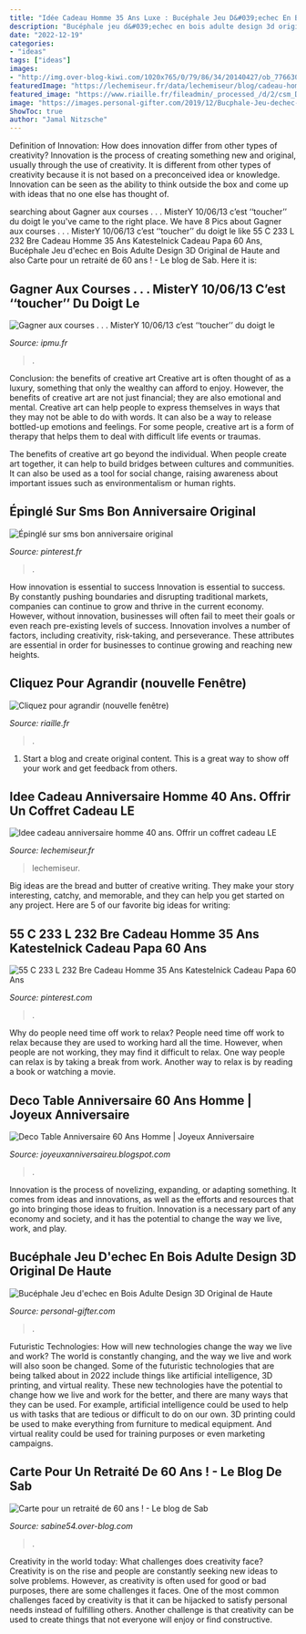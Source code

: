 ```yaml
---
title: "Idée Cadeau Homme 35 Ans Luxe : Bucéphale Jeu D&#039;echec En Bois Adulte Design 3d Original De Haute"
description: "Bucéphale jeu d&#039;echec en bois adulte design 3d original de haute"
date: "2022-12-19"
categories:
- "ideas"
tags: ["ideas"]
images:
- "http://img.over-blog-kiwi.com/1020x765/0/79/86/34/20140427/ob_776630_sdc15654.JPG"
featuredImage: "https://lechemiseur.fr/data/lechemiseur/blog/cadeau-homme-30-ans/idee-cadeau-noel-homme-40-chemise-sur-mesure.jpg"
featured_image: "https://www.riaille.fr/fileadmin/_processed_/d/2/csm_DP_HVE-relecture3_dd20423b56.jpg"
image: "https://images.personal-gifter.com/2019/12/Bucphale-Jeu-dechec-en-Bois-Adulte-Design-3D-Original-de-Haute-qualit-chiquier-Plateau-et-pions-Jeu-d-echecs-ide-Cadeau-Homme-Femme-Parents-Ados-Enfants-frere-Soeur-Tout-Age-20-30-40-50-60-Ans-0-2.jpg"
ShowToc: true
author: "Jamal Nitzsche"
---
```



Definition of Innovation: How does innovation differ from other types of creativity?
Innovation is the process of creating something new and original, usually through the use of creativity. It is different from other types of creativity because it is not based on a preconceived idea or knowledge. Innovation can be seen as the ability to think outside the box and come up with ideas that no one else has thought of.

	

		
searching about Gagner aux courses . . . MisterY 10/06/13 c’est ‘‘toucher’’ du doigt le you've came to the right place. We have 8 Pics about Gagner aux courses . . . MisterY 10/06/13 c’est ‘‘toucher’’ du doigt le like 55 C 233 L 232 Bre Cadeau Homme 35 Ans Katestelnick Cadeau Papa 60 Ans, Bucéphale Jeu d&#039;echec en Bois Adulte Design 3D Original de Haute and also Carte pour un retraité de 60 ans ! - Le blog de Sab. Here it is:
		
    
## Gagner Aux Courses . . . MisterY 10/06/13 C’est ‘‘toucher’’ Du Doigt Le

<img loading=lazy src="http://ipmu.fr/iPMU/GAGNER_aux_Courses_files/droppedImage_3.jpg" onerror="this.onerror=null;this.src='https://tse2.mm.bing.net/th?id=OIP.mCBcqWjsHeP4p7eNOJ3LPwHaEU&amp;pid=15.1';" alt="Gagner aux courses . . . MisterY 10/06/13 c’est ‘‘toucher’’ du doigt le">

_Source: ipmu.fr_

>. 

	

Conclusion: the benefits of creative art
Creative art is often thought of as a luxury, something that only the wealthy can afford to enjoy. However, the benefits of creative art are not just financial; they are also emotional and mental.
Creative art can help people to express themselves in ways that they may not be able to do with words. It can also be a way to release bottled-up emotions and feelings. For some people, creative art is a form of therapy that helps them to deal with difficult life events or traumas.

The benefits of creative art go beyond the individual. When people create art together, it can help to build bridges between cultures and communities. It can also be used as a tool for social change, raising awareness about important issues such as environmentalism or human rights.

    
## Épinglé Sur Sms Bon Anniversaire Original

<img loading=lazy src="https://i.pinimg.com/originals/09/cd/86/09cd86b2814d21d70fa9fb812092e4c2.png" onerror="this.onerror=null;this.src='https://tse1.mm.bing.net/th?id=OIP.5uhSoDRwMM6eSPH_Lf-UNQHaHa&amp;pid=15.1';" alt="Épinglé sur sms bon anniversaire original">

_Source: pinterest.fr_

>. 

	

How innovation is essential to success
Innovation is essential to success. By constantly pushing boundaries and disrupting traditional markets, companies can continue to grow and thrive in the current economy. However, without innovation, businesses will often fail to meet their goals or even reach pre-existing levels of success. Innovation involves a number of factors, including creativity, risk-taking, and perseverance. These attributes are essential in order for businesses to continue growing and reaching new heights.

    
## Cliquez Pour Agrandir (nouvelle Fenêtre)

<img loading=lazy src="https://www.riaille.fr/fileadmin/_processed_/d/2/csm_DP_HVE-relecture3_dd20423b56.jpg" onerror="this.onerror=null;this.src='https://tse1.mm.bing.net/th?id=OIP.g9IL96zvjxc1iV4EgWlOhwAAAA&amp;pid=15.1';" alt="Cliquez pour agrandir (nouvelle fenêtre)">

_Source: riaille.fr_

>. 

	

1. Start a blog and create original content. This is a great way to show off your work and get feedback from others.

    
## Idee Cadeau Anniversaire Homme 40 Ans. Offrir Un Coffret Cadeau LE

<img loading=lazy src="https://lechemiseur.fr/data/lechemiseur/blog/cadeau-homme-30-ans/idee-cadeau-noel-homme-40-chemise-sur-mesure.jpg" onerror="this.onerror=null;this.src='https://tse3.mm.bing.net/th?id=OIP.yE8dwZoUtSyicLXsOTrDMwHaLy&amp;pid=15.1';" alt="Idee cadeau anniversaire homme 40 ans. Offrir un coffret cadeau LE">

_Source: lechemiseur.fr_

>lechemiseur. 

	

Big ideas are the bread and butter of creative writing. They make your story interesting, catchy, and memorable, and they can help you get started on any project. Here are 5 of our favorite big ideas for writing:

    
## 55 C 233 L 232 Bre Cadeau Homme 35 Ans Katestelnick Cadeau Papa 60 Ans

<img loading=lazy src="https://i.pinimg.com/originals/33/4a/20/334a20e8a80cf30aa7feb6be8bb76424.jpg" onerror="this.onerror=null;this.src='https://tse4.mm.bing.net/th?id=OIP.qHmP-wTl28NW0wjDFkkLZgHaFP&amp;pid=15.1';" alt="55 C 233 L 232 Bre Cadeau Homme 35 Ans Katestelnick Cadeau Papa 60 Ans">

_Source: pinterest.com_

>. 

	

Why do people need time off work to relax?
People need time off work to relax because they are used to working hard all the time. However, when people are not working, they may find it difficult to relax. One way people can relax is by taking a break from work. Another way to relax is by reading a book or watching a movie.

    
## Deco Table Anniversaire 60 Ans Homme | Joyeux Anniversaire

<img loading=lazy src="https://i.pinimg.com/originals/bb/25/03/bb2503ef118997a5dfd1ccd105b14035.jpg" onerror="this.onerror=null;this.src='https://tse2.mm.bing.net/th?id=OIP.glIYzqKEjrQYvnnDVNV-AAHaLI&amp;pid=15.1';" alt="Deco Table Anniversaire 60 Ans Homme | Joyeux Anniversaire">

_Source: joyeuxanniversaireu.blogspot.com_

>. 

	

Innovation is the process of novelizing, expanding, or adapting something. It comes from ideas and innovations, as well as the efforts and resources that go into bringing those ideas to fruition. Innovation is a necessary part of any economy and society, and it has the potential to change the way we live, work, and play.

    
## Bucéphale Jeu D&#039;echec En Bois Adulte Design 3D Original De Haute

<img loading=lazy src="https://images.personal-gifter.com/2019/12/Bucphale-Jeu-dechec-en-Bois-Adulte-Design-3D-Original-de-Haute-qualit-chiquier-Plateau-et-pions-Jeu-d-echecs-ide-Cadeau-Homme-Femme-Parents-Ados-Enfants-frere-Soeur-Tout-Age-20-30-40-50-60-Ans-0-2.jpg" onerror="this.onerror=null;this.src='https://tse2.mm.bing.net/th?id=OIP.Y9mFi4iIslE7GkMHjEAfJQHaFj&amp;pid=15.1';" alt="Bucéphale Jeu d&#039;echec en Bois Adulte Design 3D Original de Haute">

_Source: personal-gifter.com_

>. 

	

Futuristic Technologies: How will new technologies change the way we live and work?
The world is constantly changing, and the way we live and work will also soon be changed. Some of the futuristic technologies that are being talked about in 2022 include things like artificial intelligence, 3D printing, and virtual reality. These new technologies have the potential to change how we live and work for the better, and there are many ways that they can be used. For example, artificial intelligence could be used to help us with tasks that are tedious or difficult to do on our own. 3D printing could be used to make everything from furniture to medical equipment. And virtual reality could be used for training purposes or even marketing campaigns.

    
## Carte Pour Un Retraité De 60 Ans ! - Le Blog De Sab

<img loading=lazy src="http://img.over-blog-kiwi.com/1020x765/0/79/86/34/20140427/ob_776630_sdc15654.JPG" onerror="this.onerror=null;this.src='https://tse3.mm.bing.net/th?id=OIP.E5n1reZ064J_zAlz-La1nwHaFj&amp;pid=15.1';" alt="Carte pour un retraité de 60 ans ! - Le blog de Sab">

_Source: sabine54.over-blog.com_

>. 

	

Creativity in the world today: What challenges does creativity face?
Creativity is on the rise and people are constantly seeking new ideas to solve problems. However, as creativity is often used for good or bad purposes, there are some challenges it faces. One of the most common challenges faced by creativity is that it can be hijacked to satisfy personal needs instead of fulfilling others. Another challenge is that creativity can be used to create things that not everyone will enjoy or find constructive.

